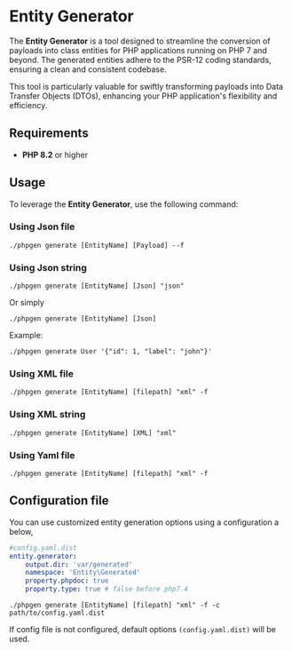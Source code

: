 # Entity Generator

The **Entity Generator** is a tool designed to streamline the conversion of payloads into class entities for PHP applications running on PHP 7 and beyond.
The generated entities adhere to the PSR-12 coding standards, ensuring a clean and consistent codebase.

This tool is particularly valuable for swiftly transforming payloads into Data Transfer Objects (DTOs), enhancing your PHP application's flexibility and efficiency.

## Requirements

- **PHP 8.2** or higher

## Usage

To leverage the **Entity Generator**, use the following command:

### Using Json file
```shell
./phpgen generate [EntityName] [Payload] --f
```
### Using Json string
```shell
./phpgen generate [EntityName] [Json] "json" 
```
Or simply 
```shell
./phpgen generate [EntityName] [Json]
```

Example: 
```shell
./phpgen generate User '{"id": 1, "label": "john"}'
```

### Using XML file
```shell
./phpgen generate [EntityName] [filepath] "xml" -f
```

### Using XML string
```shell
./phpgen generate [EntityName] [XML] "xml" 
```

### Using Yaml file
```shell
./phpgen generate [EntityName] [filepath] "xml" -f
```

## Configuration file

You can use customized entity generation options using a configuration a below,

```yaml
#config.yaml.dist
entity.generator:
    output.dir: 'var/generated'
    namespace: 'Entity\Generated'
    property.phpdoc: true
    property.type: true # false before php7.4
```

```shell
./phpgen generate [EntityName] [filepath] "xml" -f -c path/to/config.yaml.dist
```

If config file is not configured, default options `(config.yaml.dist)` will be used.